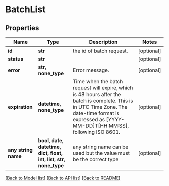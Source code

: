 # BatchList


## Properties
Name | Type | Description | Notes
------------ | ------------- | ------------- | -------------
**id** | **str** | the id of batch request. | [optional] 
**status** | **str** |  | [optional] 
**error** | **str, none_type** | Error message. | [optional] 
**expiration** | **datetime, none_type** | Time when the batch request will expire, which is 48 hours after the batch is complete. This is in UTC Time Zone. The date-time format is expressed as [YYYY-MM-DD]T[HH:MM:SS], following ISO 8601. | [optional] 
**any string name** | **bool, date, datetime, dict, float, int, list, str, none_type** | any string name can be used but the value must be the correct type | [optional]

[[Back to Model list]](../README.md#documentation-for-models) [[Back to API list]](../README.md#documentation-for-api-endpoints) [[Back to README]](../README.md)


